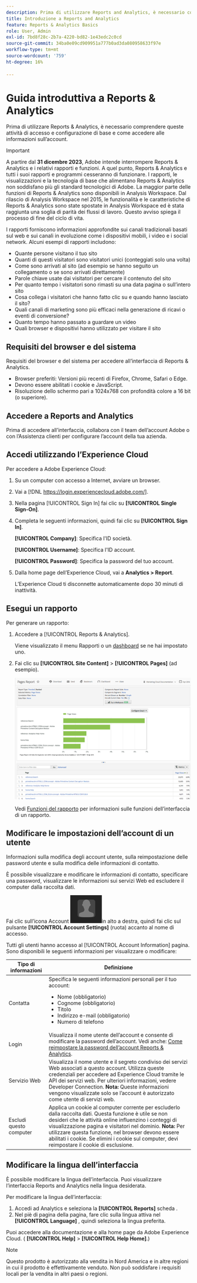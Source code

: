 ```yaml
---
description: Prima di utilizzare Reports and Analytics, è necessario comprendere le attività di accesso e configurazione di base e le modalità di accesso alle informazioni sull’account.
title: Introduzione a Reports and Analytics
feature: Reports & Analytics Basics
role: User, Admin
exl-id: 7bd8f28c-2b7a-4220-bd82-1e43edc2c0cd
source-git-commit: 34ba0e09cd909951a777b0ad3da080958633f97e
workflow-type: tm+mt
source-wordcount: '759'
ht-degree: 16%

---
```


# Guida introduttiva a Reports &amp; Analytics

Prima di utilizzare Reports &amp; Analytics, è necessario comprendere queste attività di accesso e configurazione di base e come accedere alle informazioni sull’account.

>[!IMPORTANT]
>A partire dal **31 dicembre 2023**, Adobe intende interrompere Reports &amp; Analytics e i relativi rapporti e funzioni. A quel punto, Reports &amp; Analytics e tutti i suoi rapporti e programmi cesseranno di funzionare. I rapporti, le visualizzazioni e la tecnologia di base che alimentano Reports &amp; Analytics non soddisfano più gli standard tecnologici di Adobe. La maggior parte delle funzioni di Reports &amp; Analytics sono disponibili in Analysis Workspace. Dal rilascio di Analysis Workspace nel 2015, le funzionalità e le caratteristiche di Reports &amp; Analytics sono state spostate in Analysis Workspace ed è stata raggiunta una soglia di parità dei flussi di lavoro. Questo avviso spiega il processo di fine del ciclo di vita.

I rapporti forniscono informazioni approfondite sui canali tradizionali basati sul web e sui canali in evoluzione come i dispositivi mobili, i video e i social network. Alcuni esempi di rapporti includono:

* Quante persone visitano il tuo sito
* Quanti di questi visitatori sono visitatori unici (conteggiati solo una volta)
* Come sono arrivati al sito (ad esempio se hanno seguito un collegamento o se sono arrivati direttamente)
* Parole chiave usate dai visitatori per cercare il contenuto del sito
* Per quanto tempo i visitatori sono rimasti su una data pagina o sull’intero sito
* Cosa collega i visitatori che hanno fatto clic su e quando hanno lasciato il sito?
* Quali canali di marketing sono più efficaci nella generazione di ricavi o eventi di conversione?
* Quanto tempo hanno passato a guardare un video
* Quali browser e dispositivi hanno utilizzato per visitare il sito

## Requisiti del browser e del sistema

Requisiti del browser e del sistema per accedere all’interfaccia di Reports &amp; Analytics.

* Browser preferiti: Versioni più recenti di Firefox, Chrome, Safari o Edge.
* Devono essere abilitati i cookie e JavaScript.
* Risoluzione dello schermo pari a 1024x768 con profondità colore a 16 bit (o superiore).

## Accedere a Reports and Analytics

Prima di accedere all’interfaccia, collabora con il team dell’account Adobe o con l’Assistenza clienti per configurare l’account della tua azienda.

## Accedi utilizzando l’Experience Cloud

Per accedere a Adobe Experience Cloud:

1. Su un computer con accesso a Internet, avviare un browser.
1. Vai a [!DNL https://login.experiencecloud.adobe.com/].
1. Nella pagina [!UICONTROL Sign In] fai clic su **[!UICONTROL Single Sign-On]**.
1. Completa le seguenti informazioni, quindi fai clic su **[!UICONTROL Sign In]**.

   **[!UICONTROL Company]**: Specifica l&#39;ID società.

   **[!UICONTROL Username]**: Specifica l&#39;ID account.

   **[!UICONTROL Password]**: Specifica la password del tuo account.
1. Dalla home page dell’Experience Cloud, vai a **Analytics > Report**.

   L’Experience Cloud ti disconnette automaticamente dopo 30 minuti di inattività.

## Esegui un rapporto

Per generare un rapporto:

1. Accedere a [!UICONTROL Reports & Analytics].

   Viene visualizzato il menu Rapporti o un [dashboard](/help/analyze/reports-analytics/dashboard.md) se ne hai impostato uno.

1. Fai clic su **[!UICONTROL Site Content]** > **[!UICONTROL Pages]** (ad esempio).

   ![](assets/pages_report.png)

   Vedi [Funzioni del rapporto](/help/analyze/reports-analytics/overview/report-overview.md) per informazioni sulle funzioni dell’interfaccia di un rapporto.

## Modificare le impostazioni dell’account di un utente

Informazioni sulla modifica degli account utente, sulla reimpostazione delle password utente e sulla modifica delle informazioni di contatto.

È possibile visualizzare e modificare le informazioni di contatto, specificare una password, visualizzare le informazioni sui servizi Web ed escludere il computer dalla raccolta dati.

Fai clic sull’icona Account ![](assets/account.png)in alto a destra, quindi fai clic sul pulsante **[!UICONTROL Account Settings]** (ruota) accanto al nome di accesso.

Tutti gli utenti hanno accesso al [!UICONTROL Account Information] pagina. Sono disponibili le seguenti informazioni per visualizzare o modificare:

| Tipo di informazioni | Definizione |
| --- | --- |
| Contatta    | Specifica le seguenti informazioni personali per il tuo account:<ul><li>Nome (obbligatorio)</li><li>Cognome (obbligatorio)</li><li>Titolo</li><li>Indirizzo e-mail (obbligatorio)</li><li>Numero di telefono</li></ul> |
| Login | Visualizza il nome utente dell’account e consente di modificare la password dell’account. Vedi anche: [Come reimpostare la password dell’account Reports &amp; Analytics](https://experienceleague.adobe.com/docs/analytics/technotes/troubleshoot-login.html). |
| Servizio Web | Visualizza il nome utente e il segreto condiviso dei servizi Web associati a questo account. Utilizza queste credenziali per accedere ad Experience Cloud tramite le API dei servizi web. Per ulteriori informazioni, vedere Developer Connection. **Nota:** Queste informazioni vengono visualizzate solo se l’account è autorizzato come utente di servizi web. |
| Escludi questo computer | Applica un cookie al computer corrente per escluderlo dalla raccolta dati. Questa funzione è utile se non desideri che le attività online influenzino i conteggi di visualizzazione pagina e visitatori nel dominio. **Nota:** Per utilizzare questa funzione, nel browser devono essere abilitati i cookie. Se elimini i cookie sul computer, devi reimpostare il cookie di esclusione. |

## Modificare la lingua dell’interfaccia

È possibile modificare la lingua dell’interfaccia. Puoi visualizzare l’interfaccia Reports and Analytics nella lingua desiderata.

Per modificare la lingua dell’interfaccia:

1. Accedi ad Analytics e seleziona la **[!UICONTROL Reports]** scheda .
1. Nel piè di pagina della pagina, fare clic sulla lingua attiva nel **[!UICONTROL Language]** , quindi seleziona la lingua preferita.

Puoi accedere alla documentazione e alla home page da Adobe Experience Cloud. ( **[!UICONTROL Help]** > **[!UICONTROL Help Home]**.)

>[!NOTE]
>Questo prodotto è autorizzato alla vendita in Nord America e in altre regioni in cui il prodotto è effettivamente venduto. Non può soddisfare i requisiti locali per la vendita in altri paesi o regioni.
